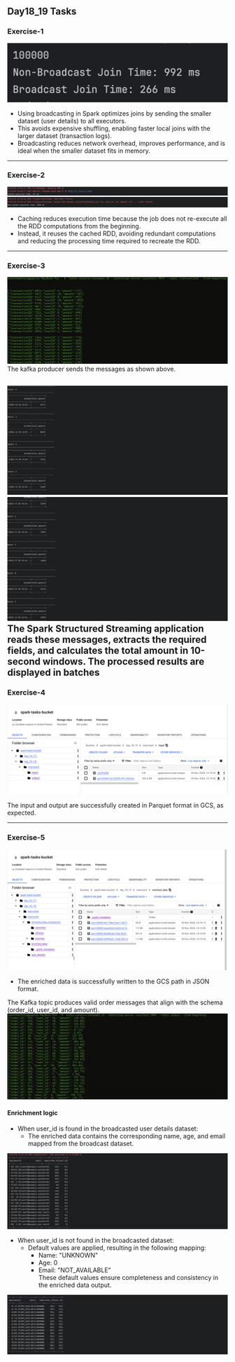 ## Day18_19 Tasks

### Exercise-1
![](images/ex-1.png)

- Using broadcasting in Spark optimizes joins by sending the smaller dataset (user details) to all executors.
- This avoids expensive shuffling, enabling faster local joins with the larger dataset (transaction logs).
- Broadcasting reduces network overhead, improves performance, and is ideal when the smaller dataset fits in memory.
-----

### Exercise-2
![](images/ex-2-c.png)
![](images/ex-2-nc.png)
- Caching reduces execution time because the job does not re-execute all the RDD computations from the beginning.
- Instead, it reuses the cached RDD, avoiding redundant computations and reducing the processing time required to recreate the RDD.
--------

### Exercise-3
![](images/ex-3-1.png)
The kafka producer sends the messages as shown above.


![](images/ex-3-2.png)
![](images/ex-3-3.png)
The Spark Structured Streaming application reads these messages, extracts the required fields, and calculates the total amount in 10-second windows. The processed results are displayed in batches
----------

### Exercise-4
![](images/ex-4.png)

The input and output are successfully created in Parquet format in GCS, as expected.

-----------

### Exercise-5
![](images/ex-5-gcs.png)
- The enriched data is successfully written to the GCS path in JSON format.

The Kafka topic produces valid order messages that align with the schema (order_id, user_id, and amount).
![](images/ex-5-console.png)

#### Enrichment logic


- When user_id is found in the broadcasted user details dataset:
    - The enriched data contains the corresponding name, age, and email mapped from the broadcast dataset.

![](images/ex-5-result.png)

- When user_id is not found in the broadcasted dataset:
    - Default values are applied, resulting in the following mapping:<br/>
      - Name: "UNKNOWN"<br/>
      - Age: 0<br/>
      - Email: "NOT_AVAILABLE"<br/>
      These default values ensure completeness and consistency in the enriched data output.

![](images/ex-5-result-2.png)